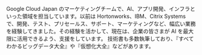 Google Cloud Japan のマーケティングチームで、AI、アプリ開発、インフラといった領域を担当しています。以前は Hortonworks、IBM、Citrix Systems で、開発、テスト、プリセールス、サポート、マーケティングなど、幅広い業務を経験してきました。その経験を活かして、現在は、企業の皆さまが AI を最大限に活用できるよう、支援をしています。 技術書も多数執筆しており、『すべてわかるビッグデータ大全』や『仮想化大全』などがあります。

[](https://github.com/kkitase/profile/blob/master/photo1.jpg)

[](https://github.com/kkitase/profile/blob/master/photo2.jpg)
